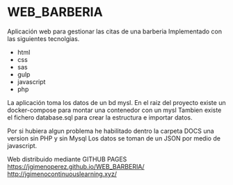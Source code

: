 # WEB_BARBERIA

Aplicación web para gestionar las citas de una barberia
Implementado con las siguientes tecnolgias.

* html
* css
* sas
* gulp
* javascript
* php

La aplicación toma los datos de un bd mysl.
En el raiz del proyecto existe un docker-compose para montar una contenedor con un mysl
Tambien existe el fichero database.sql para crear la estructura e importar datos.

Por si hubiera algun problema he habilitado dentro la carpeta DOCS una version sin PHP y sin Mysql
Los datos se toman de un JSON por medio de javascript.

Web distribuido mediante GITHUB PAGES
https://jgimenoperez.github.io/WEB_BARBERIA/
http://jgimenocontinuouslearning.xyz/
